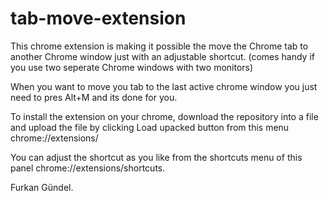 # tab-move-extension

This chrome extension is making it possible the move the Chrome tab to another Chrome window just with an adjustable shortcut. (comes handy if you use two seperate Chrome windows with two monitors)

When you want to move you tab to the last active chrome window you just need to pres Alt+M and its done for you.

To install the extension on your chrome, download the repository into a file and upload the file by clicking Load upacked button from this menu chrome://extensions/ 

You can adjust the shortcut as you like from the shortcuts menu of this panel chrome://extensions/shortcuts.



Furkan Gündel.
